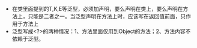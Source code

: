- 在类里面提到的T,K,E等泛型，必须加声明，要么声明在类上，要么声明在方法上，只能是二者之一。当泛型声明在方法上时，应该写在返回值前面，只作用于方法上
- 泛型写成<?>的两种情况：1、方法里面仅用到Object的方法；2、方法内容不依赖于泛型。
